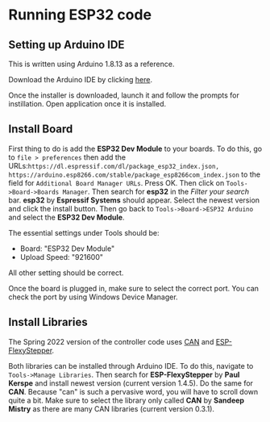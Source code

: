 # Running ESP32 code
## Setting up Arduino IDE
This is written using Arduino 1.8.13 as a reference.

Download the Arduino IDE by clicking [here](https://www.arduino.cc/en/software). 

Once the installer is downloaded, launch it and follow the prompts for instillation. Open application once it is installed.

## Install Board
First thing to do is add the **ESP32 Dev Module** to your boards. To do this, go to `file > preferences` then add the URLs:`https://dl.espressif.com/dl/package_esp32_index.json,  https://arduino.esp8266.com/stable/package_esp8266com_index.json` to the field for `Additional Board Manager URLs`. Press OK. Then click on `Tools->Board->Boards Manager`. Then search for **esp32** in the *Filter your search* bar. **esp32** by **Espressif Systems** should appear. Select the newest version and click the install button. Then go back to `Tools->Board->ESP32 Arduino` and select the **ESP32 Dev Module**.

The essential settings under Tools should be:
- Board: "ESP32 Dev Module"
- Upload Speed: "921600"

All other setting should be correct.

Once the board is plugged in, make sure to select the correct port. You can check the port by using Windows Device Manager.
## Install Libraries
The Spring 2022 version of the controller code uses [CAN](https://www.arduino.cc/reference/en/libraries/can/) and [ESP-FlexyStepper](https://github.com/pkerspe/ESP-FlexyStepper).

Both libraries can be installed through Arduino IDE. To do this, navigate to `Tools->Manage Libraries`. Then search for **ESP-FlexyStepper** by **Paul Kerspe** and install newest version (current version 1.4.5). Do the same for **CAN**. Because "can" is such a pervasive word, you will have to scroll down quite a bit. Make sure to select the library only called **CAN** by **Sandeep Mistry** as there are many CAN libraries (current version 0.3.1).
